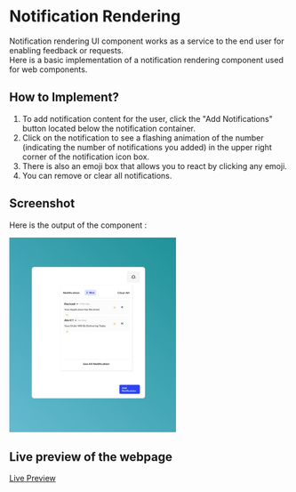 # Notification Rendering 

Notification rendering UI component works as a service to the end user for enabling feedback or requests. <br>Here is a basic implementation of a notification rendering component used for web components.

## How to Implement?

1. To add notification content for the user, click the "Add Notifications" button located below the notification container. 
2. Click on the notification to see a flashing animation of the number (indicating the number of notifications you added) in the upper right corner of the notification icon box.
3. There is also an emoji box that allows you to react by clicking any emoji.
4. You can remove or clear all notifications.

## Screenshot

Here is the output of the component :

<img src="screenshott.jpg" height="350px" width="300px">

## Live preview of the webpage

[Live Preview](https://Hayatiiii.github.io/UI-Components/%231%20Notification-Rendering/Index.html)
